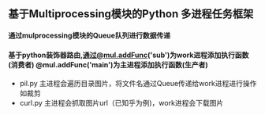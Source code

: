 ##  基于Multiprocessing模块的Python 多进程任务框架

#### 通过mulprocessing模块的Queue队列进行数据传递
#### 基于python装饰器路由,通过@mul.addFunc('sub')为work进程添加执行函数(消费者) @mul.addFunc('main')为主进程添加执行函数(生产者)

* pil.py 主进程会遍历目录图片，将文件名通过Queue传递给work进程进行操作如裁剪
* curl.py 主进程会抓取图片url（已知乎为例)，work进程会下载图片
